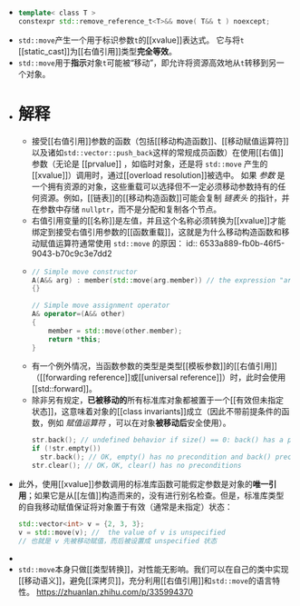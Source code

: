 - ``` C++
  template< class T >
  constexpr std::remove_reference_t<T>&& move( T&& t ) noexcept;
  ```
- `std::move`产生一个用于标识参数`t`的[[xvalue]]表达式。
  它与将`t` [[static_cast]]为[[右值引用]]类型**完全等效**。
- `std::move`用于**指示**对象`t`可能被“移动”，即允许将资源高效地从`t`转移到另一个对象。
- # 解释
	- 接受[[右值引用]]参数的函数（包括[[移动构造函数]]、[[移动赋值运算符]]以及诸如`std::vector::push_back`这样的常规成员函数）在使用[[右值]]参数（无论是 [[prvalue]] ，如临时对象，还是将 `std::move` 产生的[[xvalue]]）调用时，通过[[overload resolution]]被选中。
	  如果 *参数* 是一个拥有资源的对象，这些重载可以选择但不一定必须移动参数持有的任何资源。例如，[[链表]]的[[移动构造函数]]可能会复制 *链表头* 的指针，并在参数中存储 `nullptr`，而不是分配和复制各个节点。
	- 右值引用变量的[[名称]]是左值，并且这个名称必须转换为[[xvalue]]才能绑定到接受右值引用参数的[[函数重载]]，这就是为什么移动构造函数和移动赋值运算符通常使用 `std::move` 的原因：
	  id:: 6533a889-fb0b-46f5-9043-b70c9c3e7dd2
	- ``` cpp 
	  // Simple move constructor
	  A(A&& arg) : member(std::move(arg.member)) // the expression "arg.member" is lvalue
	  {}
	   
	  // Simple move assignment operator
	  A& operator=(A&& other)
	  {
	      member = std::move(other.member);
	      return *this;
	  }
	  ```
	- 有一个例外情况，当函数参数的类型是类型[[模板参数]]的[[右值引用]]（[[forwarding reference]]或[[universal reference]]）时，此时会使用[[std::forward]]。
	- 除非另有规定，**已被移动的**所有标准库对象都被置于一个[[有效但未指定状态]]，这意味着对象的[[class invariants]]成立（因此不带前提条件的函数，例如 *赋值运算符* ，可以在对象**被移动后**安全使用）。
	  ``` cpp
	  str.back(); // undefined behavior if size() == 0: back() has a precondition !empty()
	  if (!str.empty())
	  	str.back(); // OK, empty() has no precondition and back() precondition is met
	  str.clear(); // OK，OK, clear() has no preconditions
	  ```
- 此外，使用[[xvalue]]参数调用的标准库函数可能假定参数是对象的**唯一引用**；如果它是从[[左值]]构造而来的，没有进行别名检查。但是，标准库类型的自我移动赋值保证将对象置于有效（通常是未指定）状态：
  ``` cpp 
  std::vector<int> v = {2, 3, 3};
  v = std::move(v); //  the value of v is unspecified
  // 也就是 v 先被移动赋值，而后被设置成 unspecified 状态
  ```
-
- `std::move`本身只做[[类型转换]]，对性能无影响。我们可以在自己的类中实现[[移动语义]]，避免[[深拷贝]]，充分利用[[右值引用]]和`std::move`的语言特性。
  https://zhuanlan.zhihu.com/p/335994370